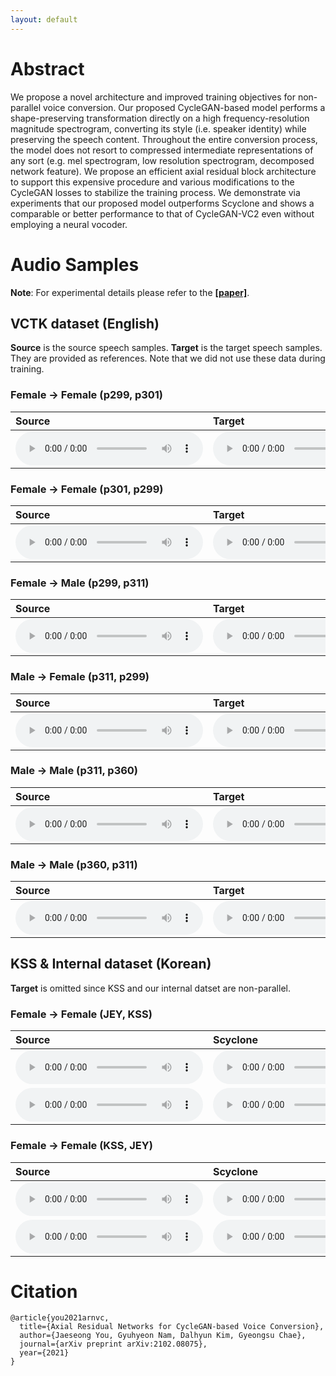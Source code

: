 ```yaml
---
layout: default
---
```


# Abstract 

We propose a novel architecture and improved training objectives for non-parallel voice conversion. Our proposed CycleGAN-based model performs a shape-preserving transformation directly on a high frequency-resolution magnitude spectrogram, converting its style (i.e. speaker identity) while preserving the speech content. Throughout the entire conversion process, the model does not resort to compressed intermediate representations of any sort (e.g. mel spectrogram, low resolution spectrogram, decomposed network feature). We propose an efficient axial residual block architecture to support this expensive procedure and various modifications to the CycleGAN losses to stabilize the training process. We demonstrate via experiments that our proposed model outperforms Scyclone and shows a comparable or better performance to that of CycleGAN-VC2 even without employing a neural vocoder.


# Audio Samples 

**Note**: For experimental details please refer to the [**[paper]**](https://arxiv.org/abs/2102.08075).



## VCTK dataset (English)

**Source** is the source speech samples. 
**Target** is the target speech samples.  
They are provided as references. Note that we did not use these data during training.

### Female -> Female (p299, p301)

| Source | Target | Scyclone | CycleGAN-VC2 | Ours | 
|:-------|:-------|:---------|:-------------|:-----|
|<audio src="./assets/audio/ff_p299_to_p301/gt_src/p299_001_mic1.wav" controls preload="auto">|<audio src="./assets/audio/ff_p299_to_p301/gt_tgt/p301_001_mic1.wav" controls preload="auto">|<audio src="./assets/audio/ff_p299_to_p301/scy/AB_0.wav" controls preload="auto">|<audio src="./assets/audio/ff_p299_to_p301/vc2/001.wav" controls preload="auto">|<audio src="./assets/audio/ff_p299_to_p301/ours/001.wav" controls preload="auto">|

### Female -> Female (p301, p299)

| Source | Target | Scyclone | CycleGAN-VC2 | Ours | 
|:-------|:-------|:---------|:-------------|:-----|
|<audio src="./assets/audio/ff_p301_to_p299/gt_src/p301_001_mic1.wav" controls preload="auto">|<audio src="./assets/audio/ff_p301_to_p299/gt_tgt/p299_001_mic1.wav" controls preload="auto">|<audio src="./assets/audio/ff_p301_to_p299/scy/BA_0.wav" controls preload="auto">|<audio src="./assets/audio/ff_p301_to_p299/vc2/001.wav" controls preload="auto">|<audio src="./assets/audio/ff_p301_to_p299/ours/001.wav" controls preload="auto">|

### Female -> Male (p299, p311)

| Source | Target | Scyclone | CycleGAN-VC2 | Ours | 
|:-------|:-------|:---------|:-------------|:-----|
|<audio src="./assets/audio/fm_p299_to_p311/gt_src/p299_001_mic1.wav" controls preload="auto">|<audio src="./assets/audio/fm_p299_to_p311/gt_tgt/p311_001_mic1.wav" controls preload="auto">|<audio src="./assets/audio/fm_p299_to_p311/scy/AB_0.wav" controls preload="auto">|<audio src="./assets/audio/fm_p299_to_p311/vc2/001.wav" controls preload="auto">|<audio src="./assets/audio/fm_p299_to_p311/ours/001.wav" controls preload="auto">|

### Male -> Female (p311, p299)

| Source | Target | Scyclone | CycleGAN-VC2 | Ours | 
|:-------|:-------|:---------|:-------------|:-----|
|<audio src="./assets/audio/fm_p311_to_p299/gt_src/p311_001_mic1.wav" controls preload="auto">|<audio src="./assets/audio/fm_p311_to_p299/gt_tgt/p299_001_mic1.wav" controls preload="auto">|<audio src="./assets/audio/fm_p311_to_p299/scy/BA_0.wav" controls preload="auto">|<audio src="./assets/audio/fm_p311_to_p299/vc2/001.wav" controls preload="auto">|<audio src="./assets/audio/fm_p311_to_p299/ours/001.wav" controls preload="auto">|

### Male -> Male (p311, p360)

| Source | Target | Scyclone | CycleGAN-VC2 | Ours | 
|:-------|:-------|:---------|:-------------|:-----|
|<audio src="./assets/audio/mm_p311_to_p360/gt_src/p311_001_mic1.wav" controls preload="auto">|<audio src="./assets/audio/mm_p311_to_p360/gt_tgt/p360_001_mic1.wav" controls preload="auto">|<audio src="./assets/audio/mm_p311_to_p360/scy/001.wav" controls preload="auto">|<audio src="./assets/audio/mm_p311_to_p360/vc2/001.wav" controls preload="auto">|<audio src="./assets/audio/mm_p311_to_p360/ours/001.wav" controls preload="auto">|

### Male -> Male (p360, p311)

| Source | Target | Scyclone | CycleGAN-VC2 | Ours | 
|:-------|:-------|:---------|:-------------|:-----|
|<audio src="./assets/audio/mm_p360_to_p311/gt_src/p360_001_mic1.wav" controls preload="auto">|<audio src="./assets/audio/mm_p360_to_p311/gt_tgt/p311_001_mic1.wav" controls preload="auto">|<audio src="./assets/audio/mm_p360_to_p311/scy/BA_0.wav" controls preload="auto">|<audio src="./assets/audio/mm_p360_to_p311/vc2/001.wav" controls preload="auto">|<audio src="./assets/audio/mm_p360_to_p311/ours/001.wav" controls preload="auto">|


## KSS & Internal dataset (Korean)

**Target** is omitted since KSS and our internal datset are non-parallel.

### Female -> Female (JEY, KSS)

| Source | Scyclone | CycleGAN-VC2 | Ours | 
|:-------|:---------|:-------------|:-----|
|<audio src="./assets/audio/ff_JEY_to_KSS/gt_src/100.wav" controls preload="auto">|<audio src="./assets/audio/ff_JEY_to_KSS/scy/KSS_00.wav" controls preload="auto">|<audio src="./assets/audio/ff_JEY_to_KSS/vc2/KSS_00.wav" controls preload="auto">|<audio src="./assets/audio/ff_JEY_to_KSS/ours/KSS_00.wav" controls preload="auto">|
|<audio src="./assets/audio/ff_JEY_to_KSS/gt_src/107.wav" controls preload="auto">|<audio src="./assets/audio/ff_JEY_to_KSS/scy/KSS_07.wav" controls preload="auto">|<audio src="./assets/audio/ff_JEY_to_KSS/vc2/KSS_07.wav" controls preload="auto">|<audio src="./assets/audio/ff_JEY_to_KSS/ours/KSS_07.wav" controls preload="auto">|

### Female -> Female (KSS, JEY)

| Source | Scyclone | CycleGAN-VC2 | Ours |
|:-------|:---------|:-------------|:-----|
|<audio src="./assets/audio/ff_KSS_to_JEY/gt_src/KSS_00.wav" controls preload="auto">|<audio src="./assets/audio/ff_KSS_to_JEY/scy/JEY_00.wav" controls preload="auto">|<audio src="./assets/audio/ff_KSS_to_JEY/vc2/JEY_00.wav" controls preload="auto">|<audio src="./assets/audio/ff_KSS_to_JEY/ours/JEY_00.wav" controls preload="auto">|
|<audio src="./assets/audio/ff_KSS_to_JEY/gt_src/KSS_09.wav" controls preload="auto">|<audio src="./assets/audio/ff_KSS_to_JEY/scy/JEY_09.wav" controls preload="auto">|<audio src="./assets/audio/ff_KSS_to_JEY/vc2/JEY_09.wav" controls preload="auto">|<audio src="./assets/audio/ff_KSS_to_JEY/ours/JEY_09.wav" controls preload="auto">|


# Citation 

```plain
@article{you2021arnvc,
  title={Axial Residual Networks for CycleGAN-based Voice Conversion},
  author={Jaeseong You, Gyuhyeon Nam, Dalhyun Kim, Gyeongsu Chae},
  journal={arXiv preprint arXiv:2102.08075},
  year={2021}
}
```


<!-- # Some Template 

Text can be **bold**, _italic_, or ~~strikethrough~~.

[Link to another page](./another-page.html).

There should be whitespace between paragraphs.

There should be whitespace between paragraphs. We recommend including a README, or a file with information about your project.

# Header 1

This is a normal paragraph following a header. GitHub is a code hosting platform for version control and collaboration. It lets you and others work together on projects from anywhere.

## Header 2

> This is a blockquote following a header.
>
> When something is important enough, you do it even if the odds are not in your favor.

### Header 3

```js
// Javascript code with syntax highlighting.
var fun = function lang(l) {
  dateformat.i18n = require('./lang/' + l)
  return true;
}
```

```ruby
# Ruby code with syntax highlighting
GitHubPages::Dependencies.gems.each do |gem, version|
  s.add_dependency(gem, "= #{version}")
end
```

#### Header 4

*   This is an unordered list following a header.
*   This is an unordered list following a header.
*   This is an unordered list following a header.

##### Header 5

1.  This is an ordered list following a header.
2.  This is an ordered list following a header.
3.  This is an ordered list following a header.

###### Header 6

| head1        | head two          | three |
|:-------------|:------------------|:------|
| ok           | good swedish fish | nice  |
| out of stock | good and plenty   | nice  |
| ok           | good `oreos`      | hmm   |
| ok           | good `zoute` drop | yumm  |

### There's a horizontal rule below this.

* * *

### Here is an unordered list:

*   Item foo
*   Item bar
*   Item baz
*   Item zip

### And an ordered list:

1.  Item one
1.  Item two
1.  Item three
1.  Item four

### And a nested list:

- level 1 item
  - level 2 item
  - level 2 item
    - level 3 item
    - level 3 item
- level 1 item
  - level 2 item
  - level 2 item
  - level 2 item
- level 1 item
  - level 2 item
  - level 2 item
- level 1 item

### Small image

![Octocat](https://github.githubassets.com/images/icons/emoji/octocat.png)

### Large image

![Branching](https://guides.github.com/activities/hello-world/branching.png)


### Definition lists can be used with HTML syntax.

<dl>
<dt>Name</dt>
<dd>Godzilla</dd>
<dt>Born</dt>
<dd>1952</dd>
<dt>Birthplace</dt>
<dd>Japan</dd>
<dt>Color</dt>
<dd>Green</dd>
</dl>

```
Long, single-line code blocks should not wrap. They should horizontally scroll if they are too long. This line should be long enough to demonstrate this.
```

```
The final element.
``` -->
